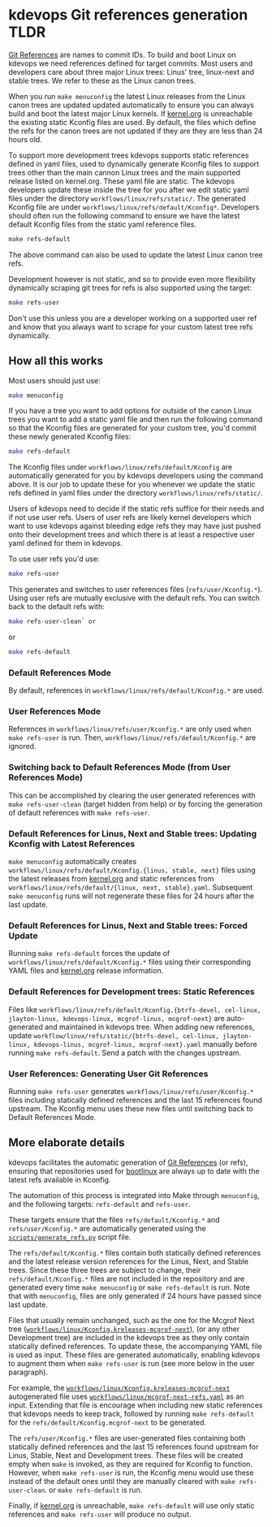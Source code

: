 # kdevops Git references generation TLDR

[Git References](https://git-scm.com/book/en/v2/Git-Internals-Git-References)
are names to commit IDs. To build and boot Linux on kdevops we need references
defined for target commits. Most users and developers care about three major
Linux trees: Linus' tree, linux-next and stable trees. We refer to these as
the Linux canon trees.

When you run `make menuconfig` the latest Linux releases from the Linux canon
trees are updated updated automatically to ensure you can always build and boot
the latest major Linux kernels. If [kernel.org](kernel.org) is unreachable
the existing static Kconfig files are used. By default, the files which define
the refs for the canon trees are not updated if they are they are less than
24 hours old.

To support more development trees kdevops supports static references defined in
yaml files, used to dynamically generate Kconfig files to support trees other
than the main cannon Linux trees and the main supported release listed on
kernel.org. These yaml file are static. The kdevops developers update these
inside the tree for you after we edit static yaml files under the directory
`workflows/linux/refs/static/`. The generated Kconfig file are under
`workflows/linux/refs/default/Kconfig*`. Developers should often run
the following command to ensure we have the latest default Kconfig files
from the static yaml reference files.

```bash
make refs-default
```

The above command can also be used to update the latest Linux canon tree refs.

Development however is not static, and so to provide even more flexibility
dynamically scraping git trees for refs is also supported using the target:

```bash
make refs-user
```

Don't use this unless you are a developer working on a supported user ref
and know that you always want to scrape for your custom latest tree refs
dynamically.

## How all this works

Most users should just use:

```bash
make menuconfig
```

If you have a tree you want to add options for outside of the canon Linux
trees you want to add a static yaml file and then run the following command
so that the Kconfig files are generated for your custom tree, you'd commit
these newly generated Kconfig files:

```bash
make refs-default
```

The Kconfig files under `workflows/linux/refs/default/Kconfig` are automatically
generated for you by kdevops developers using the command above. It is our
job to update these for you whenever we update the static refs defined in yaml
files under the directory `workflows/linux/refs/static/`.


Users of kdevops need to decide if the static refs suffice for their
needs and if not use user refs. Users of user refs are likely kernel
developers which want to use kdevops against bleeding edge refs they
may have just pushed onto their development trees and which there is
at least a respective user yaml defined for them in kdevops.

To use user refs you'd use:

```bash
make refs-user
```

This generates and switches to user references files (`refs/user/Kconfig.*`).
Using user refs are mutually exclusive with the default refs. You can switch
back to the default refs with:


```bash
make refs-user-clean` or
```

or

```bash
make refs-default
```

### Default References Mode

By default, references in `workflows/linux/refs/default/Kconfig.*` are used.


### User References Mode

References in `workflows/linux/refs/user/Kconfig.*` are only used when `make
refs-user` is run. Then, `workflows/linux/refs/default/Kconfig.*` are ignored.


### Switching back to Default References Mode (from User References Mode)

This can be accomplished by clearing the user generated references with `make
refs-user-clean` (target hidden from help) or by forcing the generation of
default references with `make refs-user`.


### Default References for Linus, Next and Stable trees: Updating Kconfig with Latest References

`make menuconfig` automatically creates
`workflows/linux/refs/default/Kconfig.{linus, stable, next}` files using
the latest releases from [kernel.org](kernel.org) and static references from
`workflows/linux/refs/default/{linux, next, stable}.yaml`. Subsequent `make
menuconfig` runs will not regenerate these files for 24 hours after the last
update.


### Default References for Linus, Next and Stable trees: Forced Update

Running `make refs-default` forces the update of `workflows/linux/refs/default/Kconfig.*`
files using their corresponding YAML files and [kernel.org](kernel.org) release
information.

### Default References for Development trees: Static References

Files like
`workflows/linux/refs/default/Kconfig.{btrfs-devel, cel-linux, jlayton-linux, kdevops-linux, mcgrof-linus, mcgrof-next}`
are auto-generated and maintained in kdevops tree. When adding new references,
update
`workflow/linux/refs/static/{btrfs-devel, cel-linux, jlayton-linux, kdevops-linus, mcgrof-linus, mcgrof-next}.yaml`
manually before running `make refs-default`. Send a patch with the changes
upstream.


### User References: Generating User Git References

Running `make refs-user` generates `workflows/linux/refs/user/Kconfig.*`
files including statically defined references and the last 15 references found
upstream. The Kconfig menu uses these new files until switching back to Default
References Mode.


## More elaborate details

kdevops facilitates the automatic generation of
[Git References](https://git-scm.com/book/en/v2/Git-Internals-Git-References)
(or refs), ensuring that repositories used for
[bootlinux](../playbooks/roles/bootlinux/README.md) are always up to date with the
latest refs available in Kconfig.

The automation of this process is integrated into Make through `menuconfig`, and
the following targets: `refs-default` and `refs-user`.

These targets ensure that the files `refs/default/Kconfig.*` and `refs/user/Kconfig.*`
are automatically generated using the
[`scripts/generate_refs.py`](../scripts/generate_refs.py) script file.

The `refs/default/Kconfig.*` files contain both statically defined references and
the latest release version references for the Linus, Next, and Stable trees.
Since these three trees are subject to change, their `refs/default/Kconfig.*`
files are not included in the repository and are generated every time `make
menuconfig` or `make refs-default` is run. Note that with `menuconfig`, files
are only generated if 24 hours have passed since last update.

Files that usually remain unchanged, such as the one for the Mcgrof Next tree
([`workflows/linux/Kconfig.kreleases-mcgrof-next`](../workflows/linux/Kconfig.kreleases-mcgrof-next)),
(or any other Development tree) are included in the kdevops tree as they only
contain statically defined references. To update these, the accompanying
YAML file is used as input. These files are generated automatically, enabling
kdevops to augment them when `make refs-user` is run (see more below in the
user paragraph).

For example, the
[`workflows/linux/Kconfig.kreleases-mcgrof-next`](../workflows/linux/Kconfig.kreleases-mcgrof-next)
autogenerated file uses
[`workflows/linux/mcgrof-next-refs.yaml`](../workflows/linux/mcgrof-next-refs.yaml)
as an input. Extending that file is encourage when including new static references
that kdevops needs to keep track, followed by running `make refs-default` for
the `refs/default/Kconfig.mcgrof-next` to be generated.

The `refs/user/Kconfig.*` files are user-generated files containing both
statically defined references and the last 15 references found upstream for
Linus, Stable, Next and Development trees. These files will be created empty
when `make` is invoked, as they are required for Kconfig to function. However,
when `make refs-user` is run, the Kconfig menu would use these instead of
the default ones until they are manually cleared with `make refs-user-clean`.
or `make refs-default` is run.

Finally, if [kernel.org](kernel.org) is unreachable, `make refs-default` will
use only static references and `make refs-user` will produce no output.
